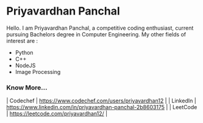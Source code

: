 # Priyavardhan Panchal

Hello. I am Priyavardhan Panchal, a competitive coding enthusiast, current pursuing Bachelors degree in Computer Engineering.
My other fields of interest are :
  - Python
  - C++
  - NodeJS
  - Image Processing

### Know More...
| Codechef | https://www.codechef.com/users/priyavardhan12 |
| LinkedIn | https://www.linkedin.com/in/priyavardhan-panchal-2b8603175 |
| LeetCode | https://leetcode.com/priyavardhan12/ |
